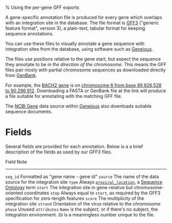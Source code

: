 % Using the per-gene GFF exports

A gene-specific annotation file is produced for every gene which overlaps with
an integration site in the database.  The file format is [GFF3][] ("generic
feature format", version 3), a plain-text, tabular format for keeping sequence
annotations.

You can use these files to visually annotate a gene sequence with
integration sites from the database, using software such as [Geneious][].

The files use positions relative to the gene start, but expect the sequence
they annotate to be _in the direction of the chromosome_.  This means the GFF
files pair nicely with partial chromosome sequences as downloaded directly from
[GenBank][].

For example, the [BACH2 gene][] is on [chromosome 6 from base 89,926,528 to
90,296,912][BACH2 genbank].  Downloading a FASTA or GenBank file at the link
will produce a file suitable for annotating with the matching GFF file.

The [NCBI Gene][] data source within [Geneious][] also downloads suitable
sequence documents.

[GFF3]: https://github.com/The-Sequence-Ontology/Specifications/blob/master/gff3.md
[GenBank]: https://www.ncbi.nlm.nih.gov/nuccore/
[BACH2 gene]: http://www.ncbi.nlm.nih.gov/gene/60468
[BACH2 genbank]: https://www.ncbi.nlm.nih.gov/nuccore/NC_000006.12?from=89926528&to=90296912&report=genbank
[NCBI Gene]: https://www.ncbi.nlm.nih.gov/gene
[Geneious]: https://geneious.com

# Fields

Several fields are provided for each annotation.  Below is a a brief
description of the fields as used by our GFF3 files.

Field         Note
------------  ----
`seq_id`      Formatted as "gene name - gene id"
`source`      The name of the data source for the integration site
`type`        Always [`proviral_location`][type], a [Sequence Ontology] term
`start`       The integration site in gene-relative but chromosome-oriented coordinates
`stop`        Always equal to `start`, as required by the GFF3 specification for zero-length features
`score`       The multiplicity of the integration site
`strand`      Orientation of the virus relative to the *chromosome*
`phase`       Unused
`attributes`  `Name` is the subject, or if there's no subject, the integration environment.
              `ID` is a meaningless number unique to the file.


[type]: http://www.sequenceontology.org/browser/current_release/term/SO:0000751
[Sequence Ontology]: http://www.sequenceontology.org
